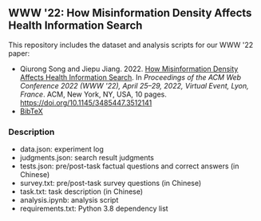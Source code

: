 ## WWW '22: How Misinformation Density Affects Health Information Search

This repository includes the dataset and analysis scripts for our WWW '22 paper: 
* Qiurong Song and Jiepu Jiang. 2022. [How Misinformation Density Affects Health Information Search](https://jiepujiang.github.io/papers/www22_misinfo.pdf). In *Proceedings of the ACM Web Conference 2022 (WWW '22), April 25–29, 2022, Virtual Event, Lyon, France*. ACM, New York, NY, USA, 10 pages. https://doi.org/10.1145/3485447.3512141
* [BibTeX](https://github.com/jiepujiang/www22_misinfo/blob/main/www22_song.bib)

### Description
* data.json: experiment log
* judgments.json: search result judgments
* tests.json: pre/post-task factual questions and correct answers (in Chinese)
* survey.txt: pre/post-task survey questions (in Chinese)
* task.txt: task description (in Chinese)
* analysis.ipynb: analysis script
* requirements.txt: Python 3.8 dependency list
